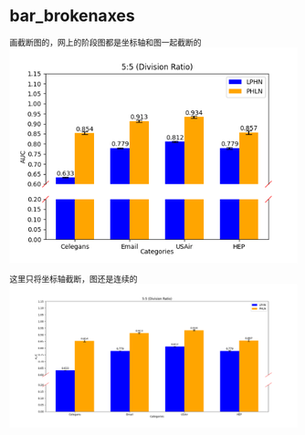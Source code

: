 # bar_brokenaxes
画截断图的，网上的阶段图都是坐标轴和图一起截断的
![image](original.png)

这里只将坐标轴截断，图还是连续的
![image](dispose.png)
